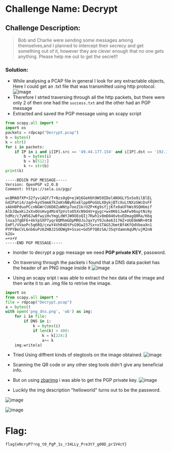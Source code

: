 # Challenge Name: Decrypt
## Challenge Description:
> Bob and Charlie were sending some messages among themselves,and I planned to intercept their secrecy and get something out of it, however they are clever enough 	that no one gets anything. Please help me out to get the secret!!

### Solution:
* While analysing a PCAP file in general I look for any extractable objects, Here I could get an .txt file that was transmitted using http protocol.
![image](https://user-images.githubusercontent.com/100958162/211198507-7513f2de-db41-4487-802c-416db9163175.png)
* Therefore I strted traversing through all the http packets, but there were only 2 of then one had the ```success.txt``` and the other had an PGP message
* Extracted and saved the PGP message using an scapy script
```py
from scapy.all import *
import os
packets = rdpcap("Decrypt.pcap")
b = bytes()
k = str()
for i in packets:
	if IP in i and i[IP].src == '49.44.177.154' and i[IP].dst == '192.168.42.51' and len(i)>1000:
		b = bytes(i)
		b = b[512:]
		k += str(b)
print(k)
```
```
-----BEGIN PGP MESSAGE-----
Version: OpenPGP v2.0.8
Comment: https://sela.io/pgp/

wcBMA8fXP+32fyviAQf/T+NzsOgQ+ejW16GeK6h9WS9IDelAN9GLY5x5o9ilBlEL
G4IPati4/zqd+kyV5mmA7k2eKnNByRnxElpp0PoGULX0ykjBTcXuLtNXzGWcDsFF
xAkH8PduoPCcnNGWrCU6D8ZuWNtp7oeZ1krUZP+Kg9sfjjKfx0aUFhWs9SQH6mif
AlbJQwxKi2xXv0UsHvg4Mz4TpVstoO5XcN9d4V+gygc+wx0K61JwAFw96xptNi9y
hdMz/c7yW56JwBfwyiHvYmgLdWYJW9OEoQIj7Rwh1v8mD846vbvEDmagQ0Ra/K6q
lnxa37gBFE+4kYpSXP7yqr8QMhmGDpMROJoJqxYyY9JxAe6317HZ+UUEOmNR+0tB
EmPl/VVaoPc5q6RQ/cxwY4VhR4DtPsG9Gw237Sx+xSTAG5JbmtBf4KfQdVbeaXn1
PYPYBeCVL6nb6uPz6ZHBJ2SODWg9+Ssas+Gd5P7Q0zSA/35qYdamnAqUM/ujM2nN
k2U=
=+x+V
-----END PGP MESSAGE-----

```
* Inorder to decrypt a pgp message we need **PGP private KEY**, password.
* On traversing through the packets i found that a DNS data packet has the header of an PNG image inside it
![image](https://user-images.githubusercontent.com/100958162/211202236-c9901af3-4eca-4aeb-9f2c-fea0aac32ddc.png)

* Using an scapy sript i was able to extract the hex data of the image and then write it to an .img file to retrive the image.
```py
import os
from scapy.all import * 
file = rdpcap("Decrypt.pcap") 
a = bytes() 
with open('png_dns.png', 'wb') as img:
    for i in file:
        if DNS in i:
            k = bytes(i)
            if len(k) > 400:
                k = k[224:]
                a+= k
    img.write(a)
```
* Tried Using diffrent kinds of stegtools on the image obtained.
![image](https://user-images.githubusercontent.com/100958162/211202617-ccf503ac-6241-463a-ad71-8352f3c452f0.png)
* Scanning the QR code or any other steg tools didn't give any beneficial info.
* But on using [zbarimg](https://manpages.ubuntu.com/manpages/xenial/man1/zbarimg.1.html) i was able to get the PGP private key. 
![image](https://user-images.githubusercontent.com/100958162/211202785-7b60175a-74a5-4ea3-affd-4309abb2e2f5.png)

* Lucikly the img description "helloworld" turns out to be the password.

![image](https://user-images.githubusercontent.com/100958162/211202919-d4afaf07-5cd1-453e-836c-ce18aa09a7a8.png)

![image](https://user-images.githubusercontent.com/100958162/211203263-3a7f7f9f-b763-46bc-b68f-9f3a2c7dd0d7.png)

# Flag:
```flag{eNcryP7!ng_t0_PgP_1s_r34LLy_Pre3tY_g00D_pr1V4cY}```
